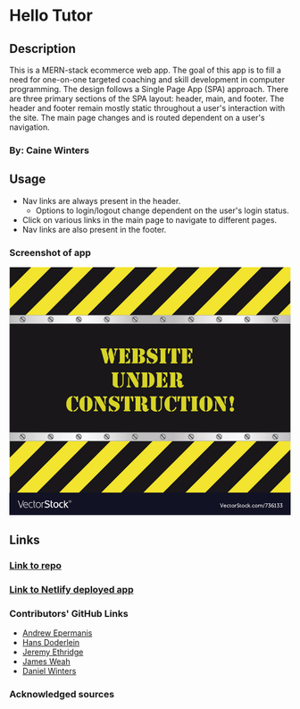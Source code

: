 # Hello Tutor

## Description

This is a MERN-stack ecommerce web app.  The goal of this app is to fill a need for one-on-one targeted coaching and skill development in computer programming.  The design follows a Single Page App (SPA) approach.  There are three primary sections of the SPA layout:  header, main, and footer.  The header and footer remain mostly static throughout a user's interaction with the site.  The main page changes and is routed dependent on a user's navigation.

### By: Caine Winters

## Usage

- Nav links are always present in the header.
    - Options to login/logout change dependent on the user's login status.
- Click on various links in the main page to navigate to different pages.
- Nav links are also present in the footer.

### Screenshot of app

![App being used in web browser](/someImg.jpg)

## Links

### [Link to repo](https://github.com/Hans-Doderlein/Project-3)

### [Link to Netlify deployed app](www.google.com)

### Contributors' GitHub Links
- [Andrew Epermanis](https://github.com/aepermanis)
- [Hans Doderlein](https://github.com/Hans-Doderlein)
- [Jeremy Ethridge](https://github.com/Jeremyethridge)
- [James Weah](https://github.com/jweah2385)
- [Daniel Winters](https://github.com/elcaine)

### Acknowledged sources
